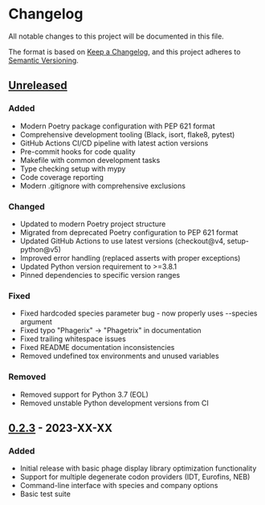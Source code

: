 # Changelog

All notable changes to this project will be documented in this file.

The format is based on [Keep a Changelog](https://keepachangelog.com/en/1.0.0/),
and this project adheres to [Semantic Versioning](https://semver.org/spec/v2.0.0.html).

## [Unreleased]

### Added
- Modern Poetry package configuration with PEP 621 format
- Comprehensive development tooling (Black, isort, flake8, pytest)
- GitHub Actions CI/CD pipeline with latest action versions
- Pre-commit hooks for code quality
- Makefile with common development tasks
- Type checking setup with mypy
- Code coverage reporting
- Modern .gitignore with comprehensive exclusions

### Changed
- Updated to modern Poetry project structure
- Migrated from deprecated Poetry configuration to PEP 621 format
- Updated GitHub Actions to use latest versions (checkout@v4, setup-python@v5)
- Improved error handling (replaced asserts with proper exceptions)
- Updated Python version requirement to >=3.8.1
- Pinned dependencies to specific version ranges

### Fixed
- Fixed hardcoded species parameter bug - now properly uses --species argument
- Fixed typo "Phagerix" → "Phagetrix" in documentation
- Fixed trailing whitespace issues
- Fixed README documentation inconsistencies
- Removed undefined tox environments and unused variables

### Removed
- Removed support for Python 3.7 (EOL)
- Removed unstable Python development versions from CI

## [0.2.3] - 2023-XX-XX

### Added
- Initial release with basic phage display library optimization functionality
- Support for multiple degenerate codon providers (IDT, Eurofins, NEB)
- Command-line interface with species and company options
- Basic test suite

[Unreleased]: https://github.com/retospect/phagetrix/compare/v0.2.3...HEAD
[0.2.3]: https://github.com/retospect/phagetrix/releases/tag/v0.2.3
